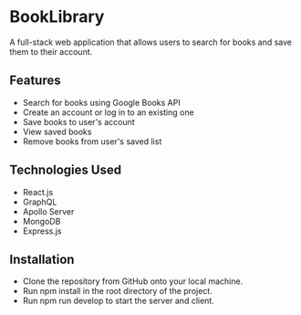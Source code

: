 # BookLibrary
A full-stack web application that allows users to search for books and save them to their account.

## Features
- Search for books using Google Books API
- Create an account or log in to an existing one
- Save books to user's account
- View saved books
- Remove books from user's saved list
## Technologies Used
- React.js
- GraphQL
- Apollo Server
- MongoDB
- Express.js
## Installation
- Clone the repository from GitHub onto your local machine.
- Run npm install in the root directory of the project.
- Run npm run develop to start the server and client.
